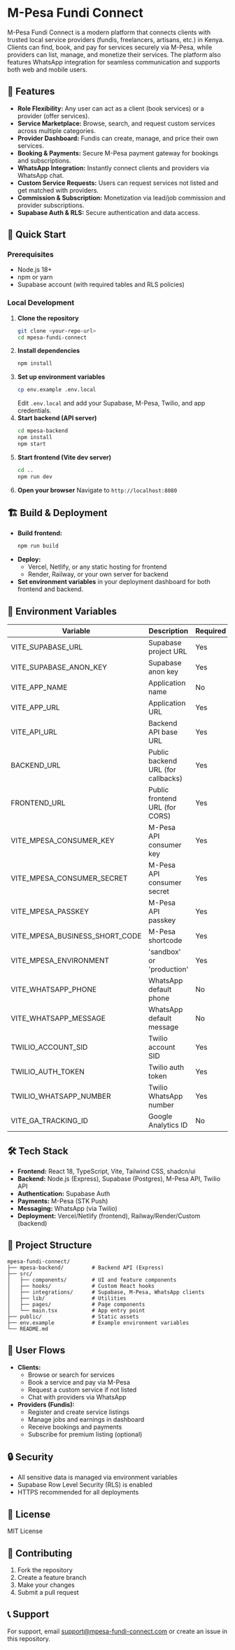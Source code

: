 # M-Pesa Fundi Connect

M-Pesa Fundi Connect is a modern platform that connects clients with trusted local service providers (fundis, freelancers, artisans, etc.) in Kenya. Clients can find, book, and pay for services securely via M-Pesa, while providers can list, manage, and monetize their services. The platform also features WhatsApp integration for seamless communication and supports both web and mobile users.

## 🌟 Features
- **Role Flexibility:** Any user can act as a client (book services) or a provider (offer services).
- **Service Marketplace:** Browse, search, and request custom services across multiple categories.
- **Provider Dashboard:** Fundis can create, manage, and price their own services.
- **Booking & Payments:** Secure M-Pesa payment gateway for bookings and subscriptions.
- **WhatsApp Integration:** Instantly connect clients and providers via WhatsApp chat.
- **Custom Service Requests:** Users can request services not listed and get matched with providers.
- **Commission & Subscription:** Monetization via lead/job commission and provider subscriptions.
- **Supabase Auth & RLS:** Secure authentication and data access.

## 🚀 Quick Start

### Prerequisites
- Node.js 18+
- npm or yarn
- Supabase account (with required tables and RLS policies)

### Local Development
1. **Clone the repository**
   ```bash
   git clone <your-repo-url>
   cd mpesa-fundi-connect
   ```
2. **Install dependencies**
   ```bash
   npm install
   ```
3. **Set up environment variables**
   ```bash
   cp env.example .env.local
   ```
   Edit `.env.local` and add your Supabase, M-Pesa, Twilio, and app credentials.
4. **Start backend (API server)**
   ```bash
   cd mpesa-backend
   npm install
   npm start
   ```
5. **Start frontend (Vite dev server)**
   ```bash
   cd ..
   npm run dev
   ```
6. **Open your browser**
   Navigate to `http://localhost:8080`

## 🏗️ Build & Deployment

- **Build frontend:**
  ```bash
  npm run build
  ```
- **Deploy:**
  - Vercel, Netlify, or any static hosting for frontend
  - Render, Railway, or your own server for backend
- **Set environment variables** in your deployment dashboard for both frontend and backend.

## 🔧 Environment Variables

| Variable                  | Description                        | Required |
|---------------------------|------------------------------------|----------|
| VITE_SUPABASE_URL         | Supabase project URL                | Yes      |
| VITE_SUPABASE_ANON_KEY    | Supabase anon key                   | Yes      |
| VITE_APP_NAME             | Application name                    | No       |
| VITE_APP_URL              | Application URL                     | Yes      |
| VITE_API_URL              | Backend API base URL                | Yes      |
| BACKEND_URL               | Public backend URL (for callbacks)  | Yes      |
| FRONTEND_URL              | Public frontend URL (for CORS)      | Yes      |
| VITE_MPESA_CONSUMER_KEY   | M-Pesa API consumer key             | Yes      |
| VITE_MPESA_CONSUMER_SECRET| M-Pesa API consumer secret          | Yes      |
| VITE_MPESA_PASSKEY        | M-Pesa API passkey                  | Yes      |
| VITE_MPESA_BUSINESS_SHORT_CODE | M-Pesa shortcode              | Yes      |
| VITE_MPESA_ENVIRONMENT    | 'sandbox' or 'production'           | Yes      |
| VITE_WHATSAPP_PHONE       | WhatsApp default phone              | No       |
| VITE_WHATSAPP_MESSAGE     | WhatsApp default message            | No       |
| TWILIO_ACCOUNT_SID        | Twilio account SID                  | Yes      |
| TWILIO_AUTH_TOKEN         | Twilio auth token                   | Yes      |
| TWILIO_WHATSAPP_NUMBER    | Twilio WhatsApp number              | Yes      |
| VITE_GA_TRACKING_ID       | Google Analytics ID                 | No       |

## 🛠️ Tech Stack
- **Frontend:** React 18, TypeScript, Vite, Tailwind CSS, shadcn/ui
- **Backend:** Node.js (Express), Supabase (Postgres), M-Pesa API, Twilio API
- **Authentication:** Supabase Auth
- **Payments:** M-Pesa (STK Push)
- **Messaging:** WhatsApp (via Twilio)
- **Deployment:** Vercel/Netlify (frontend), Railway/Render/Custom (backend)

## 📁 Project Structure
```
mpesa-fundi-connect/
├── mpesa-backend/         # Backend API (Express)
├── src/
│   ├── components/        # UI and feature components
│   ├── hooks/             # Custom React hooks
│   ├── integrations/      # Supabase, M-Pesa, WhatsApp clients
│   ├── lib/               # Utilities
│   ├── pages/             # Page components
│   └── main.tsx           # App entry point
├── public/                # Static assets
├── env.example            # Example environment variables
└── README.md
```

## 👥 User Flows
- **Clients:**
  - Browse or search for services
  - Book a service and pay via M-Pesa
  - Request a custom service if not listed
  - Chat with providers via WhatsApp
- **Providers (Fundis):**
  - Register and create service listings
  - Manage jobs and earnings in dashboard
  - Receive bookings and payments
  - Subscribe for premium listing (optional)

## 🔒 Security
- All sensitive data is managed via environment variables
- Supabase Row Level Security (RLS) is enabled
- HTTPS recommended for all deployments

## 📝 License
MIT License

## 🤝 Contributing
1. Fork the repository
2. Create a feature branch
3. Make your changes
4. Submit a pull request

## 📞 Support
For support, email support@mpesa-fundi-connect.com or create an issue in this repository.

